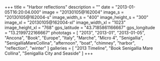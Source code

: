 +++
title = "Harbor reflections"
description = ""
date = "2013-01-05T16:20:04.000"
image = "20130105@162004"
image_s = "20130105@162004-s"
image_width_s = "400"
image_height_s = "300"
image_xl = "20130105@162004-xl"
image_width_xl = "1023"
image_height_xl = "768"
gps_latitude = "43.7185861166667"
gps_longitude = "13.2199722166667"
phototags = [ "2013", "2013-01", "2013-01-05", "Ancona", "Book", "Europe", "Italy", "Marche", "Micro 4", "Senigallia", "SenigalliaMareCollina", "afternoon", "boat", "chimney", "harbor", "reflection", "winter" ]
galleries = [ "2013 Timeline", "Book Senigallia Mare Collina", "Senigallia City and Seaside" ]
+++
